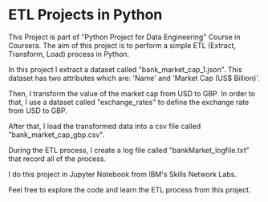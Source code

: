 # ETL Projects in Python
<p>This Project is part of "Python Project for Data Engineering" Course in Coursera. The aim of this project is to perform a simple ETL (Extract, Transform, Load) process in Python.</p>
<p>In this project I extract a dataset called "bank_market_cap_1.json". This dataset has two attributes which are: 'Name' and 'Market Cap (US$ Billion)'.</p>
<p>Then, I transform the value of the market cap from USD to GBP. In order to that, I use a dataset called "exchange_rates" to define the exchange rate from USD to GBP.</p>
<p>After that, I load the transformed data into a csv file called "bank_market_cap_gbp.csv".</p>
<p>During the ETL process, I create a log file called "bankMarket_logfile.txt" that record all of the process.</p>
<p>I do this project in Jupyter Notebook from IBM's Skills Network Labs.</p>
<p>Feel free to explore the code and learn the ETL process from this project.</p>
